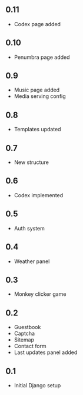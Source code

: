 ## 0.11
- Codex page added

## 0.10
- Penumbra page added

## 0.9
- Music page added
- Media serving config

## 0.8
- Templates updated

## 0.7
- New structure

## 0.6
- Codex implemented

## 0.5
- Auth system

## 0.4
- Weather panel

## 0.3
- Monkey clicker game

## 0.2
- Guestbook
- Captcha
- Sitemap
- Contact form
- Last updates panel added

## 0.1
- Initial Django setup